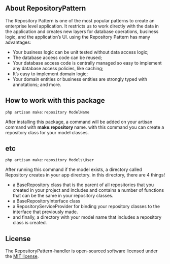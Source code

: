 ## About RepositoryPattern

The Repository Pattern is one of the most popular patterns to create an enterprise level application. It restricts us to work directly with the data in the application and creates new layers for database operations, business logic, and the application’s UI. using the Repository Pattern has many advantages:

- Your business logic can be unit tested without data access logic;
- The database access code can be reused;
- Your database access code is centrally managed so easy to implement any database access policies, like caching;
- It’s easy to implement domain logic;
- Your domain entities or business entities are strongly typed with annotations; and more.

## How to work with this package
`php artisan make:repository ModelName`

After installing this package, a command will be added on your artisan command with <b> make:repository </b> name. with this command you can create a repository class for your model classes.

## etc
`php artisan make:repository Models\User`

After running this command if the model exists, a directory called Repository creates in your app directory.
in this directory, there are 4 things!
- a BaseRepository class that is the parent of all repositories that you created in your project and includes and contains a number of functions that can be the same in your repository classes.
- a BaseRepositoryInterface class
- a RepositoryServiceProvider for binding your repository classes to the interface that previously made.  
- and finally, a directory with your model name that includes a repository class is created.

## License

The RepositoryPattern-handler is open-sourced software licensed under the [MIT license](https://opensource.org/licenses/MIT).
